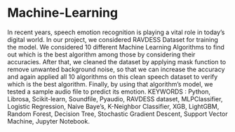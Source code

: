 # Machine-Learning
In recent years, speech emotion recognition is playing a vital role in today’s digital world. In our project, we considered RAVDESS Dataset for training the model. We considered 10 different Machine Learning Algorithms to find out which is the best algorithm among those by considering their accuracies. After that, we cleaned the dataset by applying mask function to remove unwanted background noise, so that we can increase the accuracy and again applied all 10 algorithms on this clean speech dataset to verify which is the best algorithm. Finally, by using that algorithm’s model, we tested a sample audio file to predict its emotion. KEYWORDS : Python, Librosa, Scikit-learn, Soundfile, Pyaudio, RAVDESS dataset, MLPClassifier, Logistic Regression, Naive Baye’s, K-Neighbor Classifier, XGB, LightGBM, Random Forest, Decision Tree, Stochastic Gradient Descent, Support Vector Machine, Jupyter Notebook.
